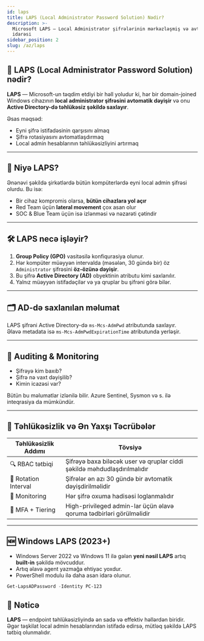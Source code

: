 ```yaml
---
id: laps
title: LAPS (Local Administrator Password Solution) Nədir?
description: >-
  Microsoft LAPS – Local Administrator şifrələrinin mərkəzləşmiş və avtomatik
  idarəsi
sidebar_position: 2
slug: /az/laps
---
```


## 🔐 LAPS (Local Administrator Password Solution) nədir?

**LAPS** — Microsoft-un təqdim etdiyi bir həll yoludur ki, hər bir domain-joined Windows cihazının **local administrator şifrəsini avtomatik dəyişir** və onu **Active Directory-də təhlükəsiz şəkildə saxlayır**.

Əsas məqsəd:
- Eyni şifrə istifadəsinin qarşısını almaq
- Şifrə rotasiyasını avtomatlaşdırmaq
- Local admin hesablarının təhlükəsizliyini artırmaq

---

## 🎯 Niyə LAPS?

Ənənəvi şəkildə şirkətlərdə bütün kompüterlərdə eyni local admin şifrəsi olurdu. Bu isə:
- Bir cihaz kompromis olarsa, **bütün cihazlara yol açır**
- Red Team üçün **lateral movement** çox asan olur
- SOC & Blue Team üçün isə izlənməsi və nəzarəti çətindir

---

## 🛠️ LAPS necə işləyir?

1. **Group Policy (GPO)** vasitəsilə konfiqurasiya olunur.
2. Hər kompüter müəyyən intervalda (məsələn, 30 gündə bir) öz `Administrator` şifrəsini **öz-özünə dəyişir**.
3. Bu şifrə **Active Directory (AD)** obyektinin atributu kimi saxlanılır.
4. Yalnız müəyyən istifadəçilər və ya qruplar bu şifrəni görə bilər.

---

## 🗂️ AD-də saxlanılan məlumat

LAPS şifrəni Active Directory-də `ms-Mcs-AdmPwd` atributunda saxlayır.  
Əlavə metadata isə `ms-Mcs-AdmPwdExpirationTime` atributunda yerləşir.

---

## 🧾 Auditing & Monitoring

- Şifrəyə kim baxıb?
- Şifrə nə vaxt dəyişilib?
- Kimin icazəsi var?

Bütün bu məlumatlar izlənilə bilir. Azure Sentinel, Sysmon və s. ilə inteqrasiya da mümkündür.

---

## 🔐 Təhlükəsizlik və Ən Yaxşı Təcrübələr

| Təhlükəsizlik Addımı | Tövsiyə |
|----------------------|---------|
| 🔍 RBAC tətbiqi | Şifrəyə baxa biləcək user və qruplar ciddi şəkildə məhdudlaşdırılmalıdır |
| 🔄 Rotation Interval | Şifrələr ən azı 30 gündə bir avtomatik dəyişdirilməlidir |
| 🧾 Monitoring | Hər şifrə oxuma hadisəsi loglanmalıdır |
| 🔐 MFA + Tiering | High-privileged admin-lar üçün əlavə qoruma tədbirləri görülməlidir |

---

## 🆕 Windows LAPS (2023+)

- Windows Server 2022 və Windows 11 ilə gələn **yeni nəsil LAPS** artıq **built-in** şəkildə mövcuddur.
- Artıq əlavə agent yazmağa ehtiyac yoxdur.
- PowerShell modulu ilə daha asan idarə olunur.

```powershell
Get-LapsADPassword -Identity PC-123
```

## 🧠 Nəticə
**LAPS** — endpoint təhlükəsizliyində ən sadə və effektiv həllərdən biridir. Əgər təşkilat local admin hesablarından istifadə edirsə, mütləq şəkildə LAPS tətbiq olunmalıdır.
